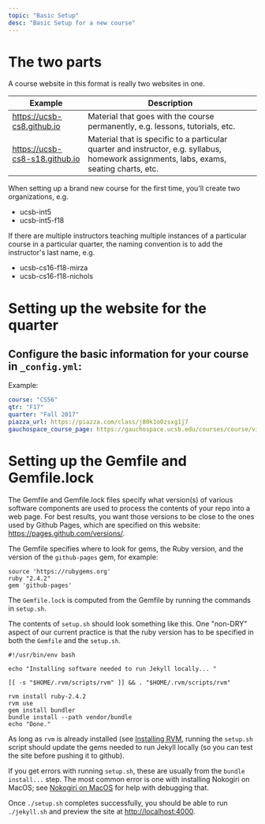 ```yaml
---
topic: "Basic Setup"
desc: "Basic Setup for a new course"
---
```


# The two parts

A course website in this format is really two websites in one.

| Example | Description |
|---------|-------------|
| <https://ucsb-cs8.github.io> | Material that goes with the course permanently, e.g. lessons, tutorials, etc. |
| <https://ucsb-cs8-s18.github.io> | Material that is specific to a particular quarter and instructor, e.g. syllabus, homework assignments, labs, exams, seating charts, etc. |

When setting up a brand new course for the first time, you'll create two organizations, e.g.

* ucsb-int5
* ucsb-int5-f18

If there are multiple instructors teaching multiple instances of a particular course in a particular quarter, the naming convention is to add the instructor's last name, e.g.

* ucsb-cs16-f18-mirza
* ucsb-cs16-f18-nichols


# Setting up the website for the quarter

## Configure the basic information for your course in `_config.yml`:

Example:

```yml
course: "CS56"
qtr: "F17"
quarter: "Fall 2017"
piazza_url: https://piazza.com/class/j80k1o0zsxg1j7
gauchospace_course_page: https://gauchospace.ucsb.edu/courses/course/view.php?id=19139
```

# Setting up the Gemfile and Gemfile.lock

The Gemfile and Gemfile.lock files specify what version(s) of various software components are used to process the contents of your repo into a web page.   For best results, you want those versions to be close to the ones used by Github Pages, which are specified on this website: <https://pages.github.com/versions/>.

The Gemfile specifies where to look for gems, the Ruby version, and the version of the `github-pages` gem, for example:

```
source 'https://rubygems.org'
ruby "2.4.2"
gem 'github-pages'
```

The `Gemfile.lock` is computed from the Gemfile by running the commands in `setup.sh`.  

The contents of `setup.sh` should look something like this.   One "non-DRY" aspect of our current practice is that the ruby version has to be specified in both the `Gemfile` and the `setup.sh`.

```
#!/usr/bin/env bash

echo "Installing software needed to run Jekyll locally... "

[[ -s "$HOME/.rvm/scripts/rvm" ]] && . "$HOME/.rvm/scripts/rvm"

rvm install ruby-2.4.2
rvm use
gem install bundler
bundle install --path vendor/bundle
echo "Done."
```

As long as `rvm` is already installed (see [Installing RVM](/topics/rvm_installation/), running the `setup.sh` script should update the gems needed to run Jekyll locally (so you can test the site before pushing it to github).

If you get errors with running `setup.sh`, these are usually from the `bundle install...` step.   The most common error is one with installing Nokogiri on MacOS; see [Nokogiri on MacOS](/topics/nokogiri/) for help with debugging that.

Once `./setup.sh` completes successfully, you should be able to run `./jekyll.sh` and preview the site at <http://localhost:4000>.


